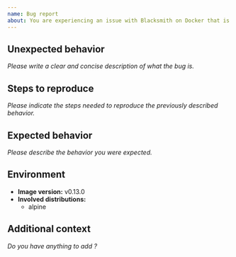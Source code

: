 ```yaml
---
name: Bug report
about: You are experiencing an issue with Blacksmith on Docker that is different than the documented or expected behavior
---
```


## Unexpected behavior

*Please write a clear and concise description of what the bug is.*

## Steps to reproduce

*Please indicate the steps needed to reproduce the previously described behavior.*

## Expected behavior

*Please describe the behavior you were expected.*

## Environment

- **Image version:** v0.13.0
- **Involved distributions:**
  - alpine

## Additional context

*Do you have anything to add ?*
